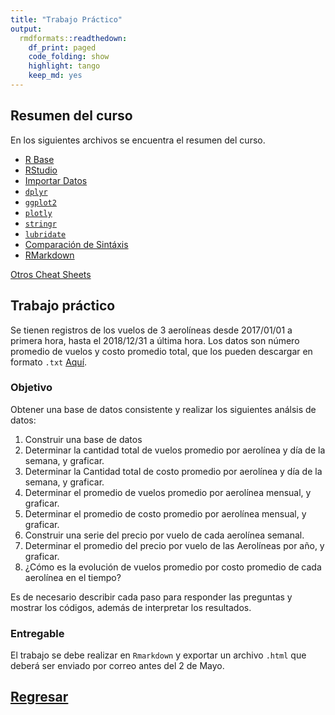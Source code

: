 ```yaml
---
title: "Trabajo Práctico"
output:
  rmdformats::readthedown:
    df_print: paged
    code_folding: show
    highlight: tango
    keep_md: yes
---
```




## Resumen del curso

En los siguientes archivos se encuentra el resumen del curso.

* [R Base](introduccion-a-r.pdf)
* [RStudio](rstudio-entorno.pdf)
* [Importar Datos](data-import-cheatsheet_Spanish.pdf)
* [`dplyr`](data-transformation_Spanish.pdf)
* [`ggplot2`](ggplot2.pdf)
* [`plotly`](Plotly_cheat_sheet.pdf)
* [`stringr`](strings_Spanish.pdf)
* [`lubridate`](lubridate_Spanish.pdf)
* [Comparación de Sintáxis](syntax.pdf)
* [RMarkdown](rmarkdown_Spanish.pdf)

[Otros Cheat Sheets](https://www.rstudio.com/resources/cheatsheets/)

## Trabajo práctico

Se tienen registros de los vuelos de 3 aerolíneas desde 2017/01/01 a primera hora, hasta el 2018/12/31 a última hora. Los datos son número promedio de vuelos y costo promedio total, que los pueden descargar en formato `.txt` [Aquí](Vuelos.txt).

### Objetivo

Obtener una base de datos consistente y realizar los siguientes análsis de datos:

1. Construir una base de datos
2. Determinar la cantidad total de vuelos promedio por aerolínea y día de la semana, y graficar.
3. Determinar la Cantidad total de costo promedio por aerolínea y día de la semana, y graficar.
4. Determinar el promedio de vuelos promedio por aerolínea mensual, y graficar.
5. Determinar el promedio de costo promedio por aerolínea mensual, y graficar.
6. Construir una serie del precio por vuelo de cada aerolínea semanal.
7. Determinar el promedio del precio por vuelo de las Aerolíneas por año, y graficar.
8. ¿Cómo es la evolución de vuelos promedio por costo promedio de cada aerolínea en el tiempo?

Es de necesario describir cada paso para responder las preguntas y mostrar los códigos, además de interpretar los resultados.

### Entregable

El trabajo se debe realizar en `Rmarkdown` y exportar un archivo `.html` que deberá ser enviado por correo antes del 2 de Mayo.

## <a href="../EAFIT.html" class="btn" role="button">Regresar</a>
